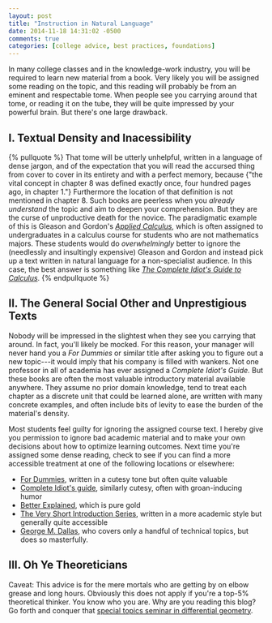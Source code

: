 ```yaml
---
layout: post
title: "Instruction in Natural Language"
date: 2014-11-18 14:31:02 -0500
comments: true
categories: [college advice, best practices, foundations]
---
```


In many college classes and in the knowledge-work industry, you will be required to learn new material from a book. Very likely you will be assigned some reading on the topic, and this reading will probably be from an eminent and respectable tome. When people see you carrying around that tome, or reading it on the tube, they will be quite impressed by your powerful brain. But there's one large drawback.

<!--more-->

## I. Textual Density and Inacessibility

{% pullquote %}
That tome will be utterly unhelpful, written in a language of dense jargon, and of the expectation that you will read the accursed thing from cover to cover in its entirety and with a perfect memory, because {"the vital concept in chapter 8 was defined exactly once, four hundred pages ago, in chapter 1."} Furthermore the location of that definition is not mentioned in chapter 8. Such books are peerless when you _already understand_ the topic and aim to deepen your comprehension. But they are the curse of unproductive death for the novice. The paradigmatic example of this is Gleason and Gordon's [_Applied Calculus_](http://www.amazon.com/Applied-Calculus-Deborah-Hughes-Hallett/dp/0470170522), which is often assigned to undergraduates in a calculus course for students who are not mathematics majors. These students would do _overwhelmingly_ better to ignore the (needlessly and insultingly expensive) Gleason and Gordon and instead pick up a text written in natural language for a non-specialist audience. In this case, the best answer is something like [_The Complete Idiot's Guide to Calculus_](http://www.amazon.com/Complete-Idiots-Guide-Calculus-Edition/dp/1592574718/ref=dp_ob_title_bk). 
{% endpullquote %}

## II. The General Social Other and Unprestigious Texts
Nobody will be impressed in the slightest when they see you carrying that around. In fact, you'll likely be mocked. For this reason, your manager will never hand you a _For Dummies_ or similar title after asking you to figure out a new topic---it would imply that his company is filled with wankers. Not one professor in all of academia has ever assigned a _Complete Idiot's Guide._ But these books are often the most valuable introductory material available anywhere. They assume no prior domain knowledge, tend to treat each chapter as a discrete unit that could be learned alone, are written with many concrete examples, and often include bits of levity to ease the burden of the material's density.

Most students feel guilty for ignoring the assigned course text. I hereby give you permission to ignore bad academic material and to make your own decisions about how to optimize learning outcomes. Next time you're assigned some dense reading, check to see if you can find a more accessible treatment at one of the following locations or elsewhere:

* [For Dummies](http://en.wikipedia.org/wiki/For_Dummies), written in a cutesy tone but often quite valuable
* [Complete Idiot's guide](http://en.wikipedia.org/wiki/Complete_Idiot%27s_Guides), similarly cutesy, often with groan-inducing humor
* [Better Explained](http://betterexplained.com), which is pure gold
* [The Very Short Introduction Series]( https://global.oup.com/academic/content/series/v/very-short-introductions-vsi/?cc=us&lang=en&), written in a more academic style but generally quite accessible
* [George M. Dallas]( https://georgemdallas.wordpress.com/2014/05/14/wavelets-4-dummies-signal-processing-fourier-transforms-and-heisenberg/), who covers only a handful of technical topics, but does so masterfully.

## III. Oh Ye Theoreticians
Caveat: This advice is for the mere mortals who are getting by on elbow grease and long hours. Obviously this does not apply if you're a top-5% theoretical thinker. You know who you are. Why are you reading this blog? Go forth and conquer that [special topics seminar in differential geometry](http://maths.anu.edu.au/math3349-special-topics-mathematics-differential-geometry). 